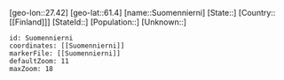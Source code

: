 ﻿---
location: [61.4,27.42]
mapzoom: [7,12] 
mapmarker: city 
type: City
tags:
- geo/City


SpocWebEntityId: 34672
isDeleted: false
confidential: public

---
[geo-lon::27.42]
[geo-lat::61.4]
[name::Suomennierni]
[State::]
[Country::[[Finland]]]
[StateId::]
[Population::]
[Unknown::]


```leaflet
id: Suomennierni
coordinates: [[Suomennierni]]
markerFile: [[Suomennierni]]
defaultZoom: 11 
maxZoom: 18
```
